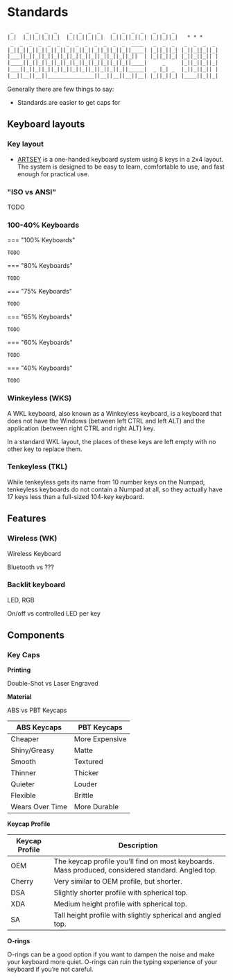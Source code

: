 # Standards

``` txt
 _    _  _  _  _    _  _  _  _    _  _  _  _   _  _  _
|_|  |_||_||_||_|  |_||_||_||_|  |_||_||_||_| |_||_||_|   * * *
 _  _  _  _  _  _  _  _  _  _  _  _  _  ____   _  _  _   _  _  _  _
|_||_||_||_||_||_||_||_||_||_||_||_||_||____| |_||_||_| |_||_||_||_|
|___||_||_||_||_||_||_||_||_||_||_||_||_||  | |_||_||_| |_||_||_|| |
|____||_||_||_||_||_||_||_||_||_||_||_||____|     _     |_||_||_||_|
|___||_||_||_||_||_||_||_||_||_||_||_||_____|  _ |_| _  |_||_||_|| |
|__||__||__||_______________||__||__||__||__| |_||_||_| |____||_||_|
```

Generally there are few things to say:

- Standards are easier to get caps for

## Keyboard layouts

### Key layout

- [ARTSEY](https://artsey.io/) is a one-handed keyboard system using 8 keys in a 2x4 layout. The system is designed to be easy to learn, comfortable to use, and fast enough for practical use.

### "ISO vs ANSI"

TODO

### 100-40% Keyboards

=== "100% Keyboards"

    TODO

=== "80% Keyboards"

    TODO

=== "75% Keyboards"

    TODO

=== "65% Keyboards"

    TODO

=== "60% Keyboards"

    TODO

=== "40% Keyboards"

    TODO

### Winkeyless (WKS)

A WKL keyboard, also known as a Winkeyless keyboard, is a keyboard that does not have the Windows (between left CTRL and left ALT) and the application (between right CTRL and right ALT) key.

In a standard WKL layout, the places of these keys are left empty with no other key to replace them.

### Tenkeyless (TKL)

While tenkeyless gets its name from 10 number keys on the Numpad, tenkeyless keyboards do not contain a Numpad at all, so they actually have 17 keys less than a full-sized 104-key keyboard.

## Features

### Wireless (WK)

Wireless Keyboard

Bluetooth vs ???

### Backlit keyboard

LED, RGB

On/off vs controlled LED per key

## Components

### Key Caps

**Printing**

Double-Shot vs Laser Engraved

**Material**

ABS vs PBT Keycaps

| ABS Keycaps     | PBT Keycaps    |
|-----------------|----------------|
| Cheaper         | More Expensive |
| Shiny/Greasy    | Matte          |
| Smooth          | Textured       |
| Thinner         | Thicker        |
| Quieter         | Louder         |
| Flexible        | Brittle        |
| Wears Over Time | More Durable   |

**Keycap Profile**

| Keycap Profile | Description                                                                                       |
|----------------|---------------------------------------------------------------------------------------------------|
| OEM            | The keycap profile you’ll find on most keyboards. Mass produced, considered standard. Angled top. |
| Cherry         | Very similar to OEM profile, but shorter.                                                         |
| DSA            | Slightly shorter profile with spherical top.                                                      |
| XDA            | Medium height profile with spherical top.                                                         |
| SA             | Tall height profile with slightly spherical and angled top.                                       |

**O-rings**

O-rings can be a good option if you want to dampen the noise and make your keyboard more quiet. O-rings can ruin the typing experience of your keyboard if you’re not careful.
